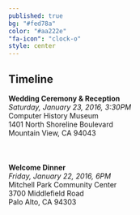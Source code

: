 ```yaml
---
published: true
bg: "#fed78a"
color: "#aa222e"
"fa-icon": "clock-o"
style: center
---
```


















## Timeline

**Wedding Ceremony & Reception**<br>
*Saturday, January 23, 2016, 3:30PM*<br>
Computer History Museum<br>
1401 North Shoreline Boulevard<br>
Mountain View, CA 94043<br>
<br><br>    
**Welcome Dinner**<br>
*Friday, January 22, 2016, 6PM*<br>
Mitchell Park Community Center<br>
3700 Middlefield Road<br>
Palo Alto, CA 94303<br>
